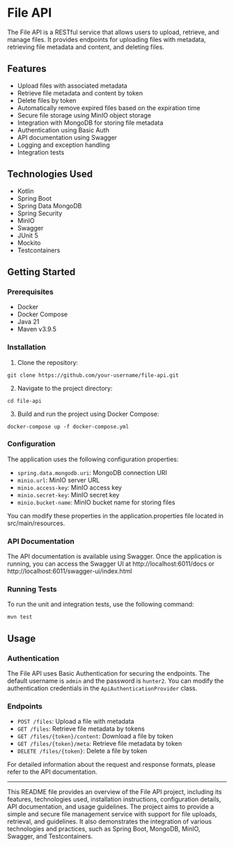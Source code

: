 # File API

The File API is a RESTful service that allows users to upload, retrieve, and manage files. It provides endpoints for
uploading files with metadata, retrieving file metadata and content, and deleting files.

## Features

- Upload files with associated metadata
- Retrieve file metadata and content by token
- Delete files by token
- Automatically remove expired files based on the expiration time
- Secure file storage using MinIO object storage
- Integration with MongoDB for storing file metadata
- Authentication using Basic Auth
- API documentation using Swagger
- Logging and exception handling
- Integration tests

## Technologies Used

- Kotlin
- Spring Boot
- Spring Data MongoDB
- Spring Security
- MinIO
- Swagger
- JUnit 5
- Mockito
- Testcontainers

## Getting Started

### Prerequisites

- Docker
- Docker Compose
- Java 21
- Maven v3.9.5

### Installation

1. Clone the repository:

```shell
git clone https://github.com/your-username/file-api.git
```

2. Navigate to the project directory:

```shell
cd file-api
```

3. Build and run the project using Docker Compose:

```shell    
docker-compose up -f docker-compose.yml
```

### Configuration

The application uses the following configuration properties:

* `spring.data.mongodb.uri`: MongoDB connection URI
* `minio.url`: MinIO server URL
* `minio.access-key`: MinIO access key
* `minio.secret-key`: MinIO secret key
* `minio.bucket-name`: MinIO bucket name for storing files

You can modify these properties in the application.properties file located in src/main/resources.

### API Documentation

The API documentation is available using Swagger. Once the application is running, you can access the Swagger UI
at http://localhost:6011/docs or http://localhost:6011/swagger-ui/index.html

### Running Tests

To run the unit and integration tests, use the following command:

```shell
mvn test
```

## Usage

### Authentication

The File API uses Basic Authentication for securing the endpoints. The default username is `admin` and the password is
`hunter2`. You can modify the authentication credentials in the `ApiAuthenticationProvider` class.

### Endpoints

* `POST /files`: Upload a file with metadata
* `GET /files`: Retrieve file metadata by tokens
* `GET /files/{token}/content`: Download a file by token
* `GET /files/{token}/meta`: Retrieve file metadata by token
* `DELETE /files/{token}`: Delete a file by token

For detailed information about the request and response formats, please refer to the API documentation.

---
This README file provides an overview of the File API project, including its features, technologies used, installation
instructions, configuration details, API documentation, and usage guidelines. The project aims to provide a simple and
secure file management service with support for file uploads, retrieval, and guidelines. It also demonstrates the
integration of various technologies and practices, such as Spring Boot, MongoDB, MinIO, Swagger, and Testcontainers.
